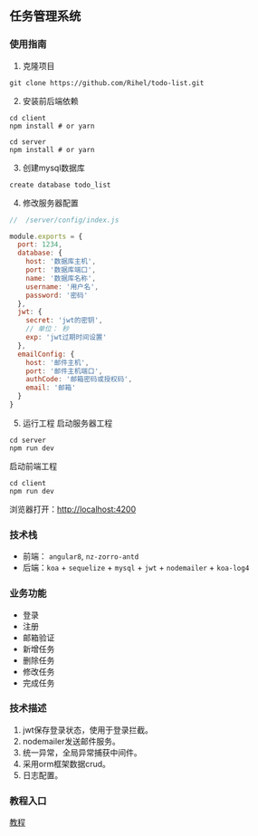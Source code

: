## 任务管理系统

### 使用指南
1. 克隆项目
```shell
git clone https://github.com/Rihel/todo-list.git
```
2. 安装前后端依赖
```shell
cd client
npm install # or yarn

cd server
npm install # or yarn
```
3. 创建mysql数据库
```
create database todo_list
```
4. 修改服务器配置
```js
//  /server/config/index.js

module.exports = {
  port: 1234,
  database: {
    host: '数据库主机',
    port: '数据库端口',
    name: '数据库名称',
    username: '用户名',
    password: '密码'
  },
  jwt: {
    secret: 'jwt的密钥',
    // 单位： 秒
    exp: 'jwt过期时间设置'
  },
  emailConfig: {
    host: '邮件主机',
    port: '邮件主机端口',
    authCode: '邮箱密码或授权码',
    email: '邮箱'
  }
}
```
5. 运行工程
启动服务器工程
```
cd server
npm run dev
```

启动前端工程
```
cd client
npm run dev
```
浏览器打开：[http://localhost:4200](http://localhost:4200)



### 技术栈

* 前端： `angular8`, `nz-zorro-antd`
* 后端：`koa` + `sequelize` + `mysql` + `jwt` + `nodemailer` + `koa-log4`

### 业务功能
* 登录
* 注册
* 邮箱验证
* 新增任务
* 删除任务
* 修改任务
* 完成任务


### 技术描述
1. jwt保存登录状态，使用于登录拦截。
2. nodemailer发送邮件服务。
3. 统一异常，全局异常捕获中间件。
4. 采用orm框架数据crud。
5. 日志配置。

### 教程入口
[教程](./turtorial/README.md)